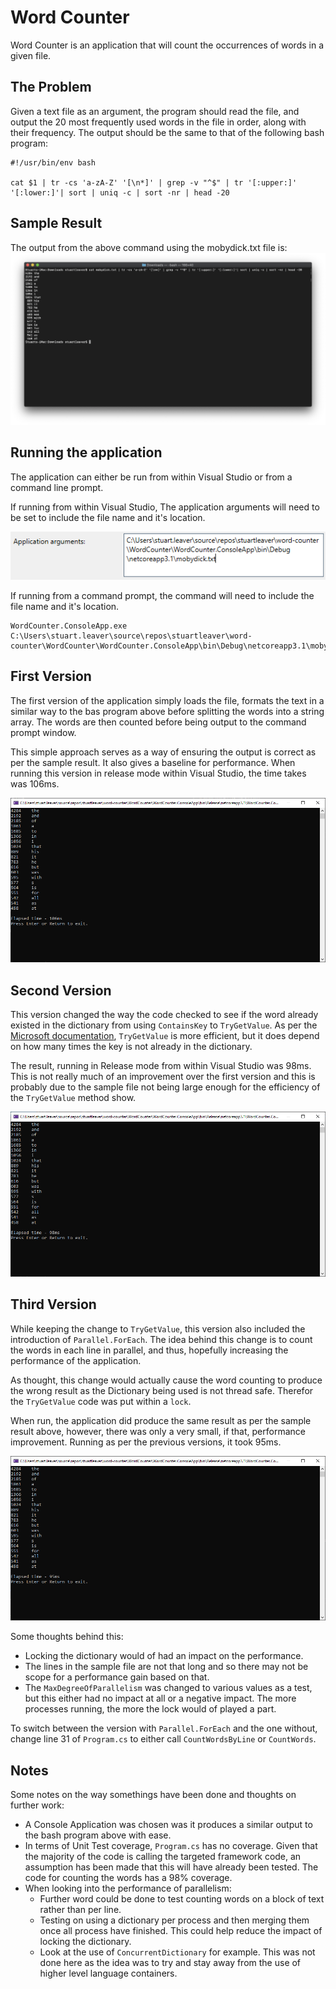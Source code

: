 # Word Counter
Word Counter is  an application that will count the occurrences of words in a given file.

## The Problem
Given a text file as an argument, the program should read the file, and output the 20 most frequently used words in the file in order, along with their frequency. The output should be the same to that of the following bash program:
```
#!/usr/bin/env bash

cat $1 | tr -cs 'a-zA-Z' '[\n*]' | grep -v "^$" | tr '[:upper:]' '[:lower:]'| sort | uniq -c | sort -nr | head -20
```

## Sample Result
The output from the above command using the mobydick.txt file is:
![bash-program-output](images/bash-program-output.png)

## Running the application
The application can either be run from within Visual Studio or from a command line prompt.

If running from within Visual Studio, The application arguments will need to be set to include the file name and it's location.

![application-arguments](images/application-arguments.png)

If running from a command prompt, the command will need to include the file name and it's location.
```
WordCounter.ConsoleApp.exe C:\Users\stuart.leaver\source\repos\stuartleaver\word-counter\WordCounter\WordCounter.ConsoleApp\bin\Debug\netcoreapp3.1\mobydick.txt
```

## First Version
The first version of the application simply loads the file, formats the text in a similar way to the bas program above before splitting the words into a string array. The words are then counted before being output to the command prompt window.

This simple approach serves as a way of ensuring the output is correct as per the sample result. It also gives a baseline for performance. When running this version in release mode within Visual Studio, the time takes was 106ms.

![first-version](images/first-version.png)

## Second Version
This version changed the way the code checked to see if the word already existed in the dictionary from using `ContainsKey` to `TryGetValue`. As per the [Microsoft documentation](http://msdn.microsoft.com/en-us/library/bb347013.aspx), `TryGetValue` is more efficient, but it does depend on how many times the key is not already in the dictionary.

The result, running in Release mode from within Visual Studio was 98ms. This is not really much of an improvement over the first version and this is probably due to the sample file not being large enough for the efficiency of the `TryGetValue` method show.

![second-version](images/second-version.png)

## Third Version
While keeping the change to `TryGetValue`, this version also included the introduction of `Parallel.ForEach`. The idea behind this change is to count the words in each line in parallel, and thus, hopefully increasing the performance of the application.

As thought, this change would actually cause the word counting to produce the wrong result as the Dictionary being used is not thread safe. Therefor the `TryGetValue` code was put within a `lock`.

When run, the application did produce the same result as per the sample result above, however, there was only a very small, if that, performance improvement. Running as per the previous versions, it took 95ms.

![second-version](images/third-version.png)

Some thoughts behind this:
* Locking the dictionary would of had an impact on the performance.
* The lines in the sample file are not that long and so there may not be scope for a performance gain based on that.
* The `MaxDegreeOfParallelism` was changed to various values as a test, but this either had no impact at all or a negative impact. The more processes running, the more the lock would of played a part.

To switch between the version with `Parallel.ForEach` and the one without, change line 31 of `Program.cs` to either call `CountWordsByLine` or `CountWords`.

## Notes
Some notes on the way somethings have been done and thoughts on further work:
* A Console Application was chosen was it produces a similar output to the bash program above with ease.
* In terms of Unit Test coverage, `Program.cs` has no coverage. Given that the majority of the code is calling the targeted framework code, an assumption has been made that this will have already been tested. The code for counting the words has a 98% coverage.
* When looking into the performance of parallelism:
  * Further word could be done to test counting words on a block of text rather than per line.
  * Testing on using a dictionary per process and then merging them once all process have finished. This could help reduce the impact of locking the dictionary.
  * Look at the use of `ConcurrentDictionary` for example. This was not done here as the idea was to try and stay away from the use of higher level language containers.
